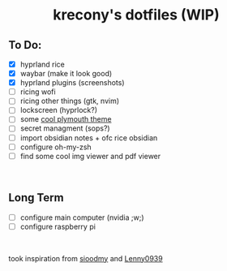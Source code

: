 <h1 align="center">krecony's dotfiles (WIP) <br> </h1>

## To Do:
- [x] hyprland rice
- [x] waybar (make it look good)
- [x] hyprland plugins (screenshots)
- [ ] ricing wofi
- [ ] ricing other things (gtk, nvim)
- [ ] lockscreen (hyprlock?)
- [ ] some [cool plymouth theme](https://raw.githubusercontent.com/adi1090x/files/master/plymouth-themes/previews/53.gif)
- [ ] secret managment (sops?)
- [ ] import obsidian notes + ofc rice obsidian
- [ ] configure oh-my-zsh
- [ ] find some cool img viewer and pdf viewer

<br>

## Long Term
- [ ] configure main computer (nvidia ;w;)
- [ ] configure raspberry pi

<br>

took inspiration from [sioodmy](https://github.com/sioodmy/dotfiles) and [Lenny0939](https://github.com/Lenny0939/Nix-Config)
